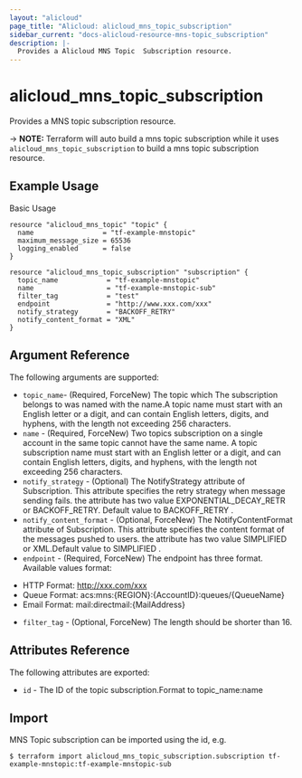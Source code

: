 ```yaml
---
layout: "alicloud"
page_title: "Alicloud: alicloud_mns_topic_subscription"
sidebar_current: "docs-alicloud-resource-mns-topic_subscription"
description: |-
  Provides a Alicloud MNS Topic  Subscription resource.
---
```


# alicloud\_mns\_topic\_subscription

Provides a MNS topic subscription resource.

-> **NOTE:** Terraform will auto build a mns topic subscription  while it uses `alicloud_mns_topic_subscription` to build a mns topic subscription resource.

## Example Usage

Basic Usage

```
resource "alicloud_mns_topic" "topic" {
  name                 = "tf-example-mnstopic"
  maximum_message_size = 65536
  logging_enabled      = false
}

resource "alicloud_mns_topic_subscription" "subscription" {
  topic_name            = "tf-example-mnstopic"
  name                  = "tf-example-mnstopic-sub"
  filter_tag            = "test"
  endpoint              = "http://www.xxx.com/xxx"
  notify_strategy       = "BACKOFF_RETRY"
  notify_content_format = "XML"
}
```

## Argument Reference

The following arguments are supported:

* `topic_name`- (Required, ForceNew) The topic which The subscription belongs to was named with the name.A topic name must start with an English letter or a digit, and can contain English letters, digits, and hyphens, with the length not exceeding 256 characters.
* `name` - (Required, ForceNew) Two topics subscription on a single account in the same topic cannot have the same name. A topic subscription name must start with an English letter or a digit, and can contain English letters, digits, and hyphens, with the length not exceeding 256 characters.
* `notify_strategy` - (Optional) The NotifyStrategy attribute of Subscription. This attribute specifies the retry strategy when message sending fails. the attribute has two value EXPONENTIAL_DECAY_RETR or BACKOFF_RETRY. Default value to BACKOFF_RETRY .
* `notify_content_format` - (Optional, ForceNew) The NotifyContentFormat attribute of Subscription. This attribute specifies the content format of the messages pushed to users. the attribute has two value SIMPLIFIED or XML.Default value to SIMPLIFIED .
* `endpoint` - (Required, ForceNew) The endpoint has three format. Available values format:
 - HTTP Format: http://xxx.com/xxx
 - Queue Format: acs:mns:{REGION}:{AccountID}:queues/{QueueName}
 - Email Format: mail:directmail:{MailAddress}

* `filter_tag` - (Optional, ForceNew) The length should be shorter than 16.

## Attributes Reference

The following attributes are exported:

* `id` - The ID of the topic subscription.Format to topic_name:name

## Import

MNS Topic subscription can be imported using the id, e.g.

```
$ terraform import alicloud_mns_topic_subscription.subscription tf-example-mnstopic:tf-example-mnstopic-sub
```